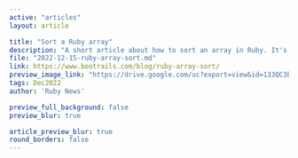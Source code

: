 ```yaml
---
active: "articles"
layout: article

title: "Sort a Ruby array"
description: "A short article about how to sort an array in Ruby. It's a classic problem in other languages too, so let's explore the Ruby case."
file: "2022-12-15-ruby-array-sort.md"
link: https://www.bootrails.com/blog/ruby-array-sort/
preview_image_link: "https://drive.google.com/uc?export=view&id=133QC3b5w6V81BbPDrqEz2ytu1rveMqhl"
tags: Dec2022
author: 'Ruby News'

preview_full_background: false
preview_blur: true

article_preview_blur: true
round_borders: false
---
```

